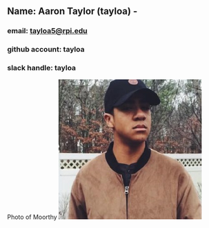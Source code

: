 ## Name: Aaron Taylor (tayloa) - 
### email: tayloa5@rpi.edu 
### github account: tayloa
### slack handle: tayloa
Photo of Moorthy ![Moorthy](images/profile_pic.jpg)

